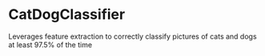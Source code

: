 # CatDogClassifier
Leverages feature extraction to correctly classify pictures of cats and dogs at least 97.5% of the time
